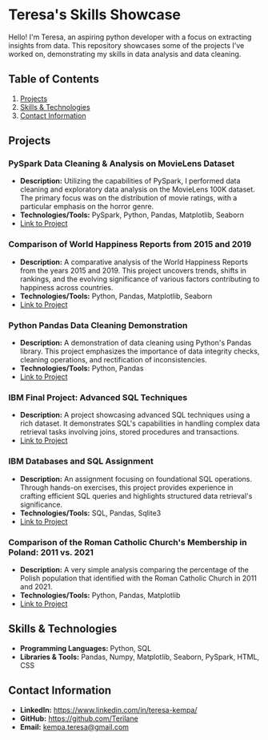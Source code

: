 # Teresa's Skills Showcase

Hello! I'm Teresa, an aspiring python developer with a focus on extracting insights from data. This repository showcases some of the projects I've worked on, demonstrating my skills in data analysis and data cleaning.

## Table of Contents

1. [Projects](#projects)
2. [Skills & Technologies](#skills)
3. [Contact Information](#contact)

<a name="projects"></a>
## Projects

### PySpark Data Cleaning & Analysis on MovieLens Dataset

- **Description:** Utilizing the capabilities of PySpark, I performed data cleaning and exploratory data analysis on the MovieLens 100K dataset. The primary focus was on the distribution of movie ratings, with a particular emphasis on the horror genre.
- **Technologies/Tools:** PySpark, Python, Pandas, Matplotlib, Seaborn
- [Link to Project](https://github.com/Terilane/portfolio/blob/main/PySpark%20Data%20Cleaning%20%26%20Analysis%20on%20MovieLens%20Dataset/pyspark_data_cleaning_analysis_on_movielens_dataset.ipynb)

### Comparison of World Happiness Reports from 2015 and 2019
- **Description:** A comparative analysis of the World Happiness Reports from the years 2015 and 2019. This project uncovers trends, shifts in rankings, and the evolving significance of various factors contributing to happiness across countries.
- **Technologies/Tools:** Python, Pandas, Matplotlib, Seaborn
- [Link to Project](https://github.com/Terilane/portfolio/blob/main/Comparison%20of%20World%20Happiness%20Reports%20from%202015%20and%202019/comparison_of_world_happiness_reports_from_2015_and_2019.ipynb)

### Python Pandas Data Cleaning Demonstration

- **Description:** A demonstration of data cleaning using Python's Pandas library. This project emphasizes the importance of data integrity checks, cleaning operations, and rectification of inconsistencies.
- **Technologies/Tools:** Python, Pandas
- [Link to Project](https://github.com/Terilane/portfolio/blob/main/Python%20Pandas%20Data%20Cleaning%20Demonstration/pyhon_pandas_data_cleaning_demonstration.ipynb)

### IBM Final Project: Advanced SQL Techniques

- **Description:** A project showcasing advanced SQL techniques using a rich dataset. It demonstrates SQL's capabilities in handling complex data retrieval tasks involving joins, stored procedures and transactions.
- [Link to Project](https://github.com/Terilane/portfolio/blob/main/IBM%20SQL%20Projects/IBM_Final_Project_Advanced_SQL_Techniques.ipynb)

### IBM Databases and SQL Assignment

- **Description:** An assignment focusing on foundational SQL operations. Through hands-on exercises, this project provides experience in crafting efficient SQL queries and highlights structured data retrieval's significance.
- **Technologies/Tools:** SQL, Pandas, Sqlite3
- [Link to Project](https://github.com/Terilane/portfolio/blob/main/IBM%20SQL%20Projects/IBM_Databases_and_SQL_assigment.ipynb)

### Comparison of the Roman Catholic Church's Membership in Poland: 2011 vs. 2021

- **Description:** A very simple analysis comparing the percentage of the Polish population that identified with the Roman Catholic Church in 2011 and 2021.
- **Technologies/Tools:** Python, Pandas, Matplotlib
- [Link to Project](https://github.com/Terilane/portfolio/blob/main/Comparison%20of%20the%20Roman%20Catholic%20Church's%20Membership%20in%20Poland%202011%20vs.%202021/comparison_roman_church_poland_2011_vs_2021.ipynb)
<a name="skills"></a>
## Skills & Technologies

- **Programming Languages:** Python, SQL
- **Libraries & Tools:** Pandas, Numpy, Matplotlib, Seaborn, PySpark, HTML, CSS
<a name="contact"></a>
## Contact Information

- **LinkedIn:** <a name="linkedin" href = "https://www.linkedin.com/in/teresa-kempa/">https://www.linkedin.com/in/teresa-kempa/</a>
- **GitHub:** <a name="github" href = "https://github.com/Terilane">https://github.com/Terilane</a>
- **Email:** kempa.teresa@gmail.com
